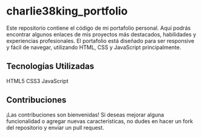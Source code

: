 # charlie38king_portfolio

Este repositorio contiene el código de mi portafolio personal. Aquí podrás encontrar algunos enlaces de mis proyectos más destacados, habilidades y experiencias profesionales. El portafolio está diseñado para ser responsive y fácil de navegar, utilizando HTML, CSS y JavaScript principalmente.

## Tecnologías Utilizadas
HTML5
CSS3
JavaScript

## Contribuciones
¡Las contribuciones son bienvenidas! Si deseas mejorar alguna funcionalidad o agregar nuevas características, no dudes en hacer un fork del repositorio y enviar un pull request.
